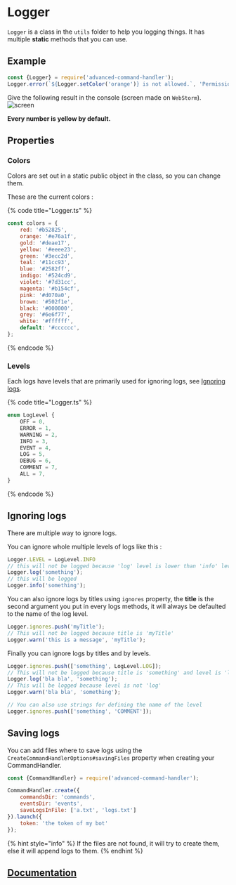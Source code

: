 # Logger

`Logger` is a class in the `utils` folder to help you logging things. It has multiple **static** methods that you can use.

## Example

```javascript
const {Logger} = require('advanced-command-handler');
Logger.error(`${Logger.setColor('orange')} is not allowed.`, 'PermissionError');
```

Give the following result in the console \(screen made on `WebStorm`\).  
 ![screen](https://i.ibb.co/XbvYDH0/image.png)

**Every number is yellow by default.**

## Properties

### Colors

Colors are set out in a static public object in the class, so you can change them.

These are the current colors :

{% code title="Logger.ts" %}
```javascript
const colors = {
    red: '#b52825',
    orange: '#e76a1f',
    gold: '#deae17',
    yellow: '#eeee23',
    green: '#3ecc2d',
    teal: '#11cc93',
    blue: '#2582ff',
    indigo: '#524cd9',
    violet: '#7d31cc',
    magenta: '#b154cf',
    pink: '#d070a0',
    brown: '#502f1e',
    black: '#000000',
    grey: '#6e6f77',
    white: '#ffffff',
    default: '#cccccc',
};
```
{% endcode %}

### Levels

Each logs have levels that are primarily used for ignoring logs, see [Ignoring logs](logger.md#ignoring-logs).

{% code title="Logger.ts" %}
```javascript
enum LogLevel {
	OFF = 0,
	ERROR = 1,
	WARNING = 2,
	INFO = 3,
	EVENT = 4,
	LOG = 5,
	DEBUG = 6,
	COMMENT = 7,
	ALL = 7,
}
```
{% endcode %}

## Ignoring logs

There are multiple way to ignore logs.

You can ignore whole multiple levels of logs like this :

```javascript
Logger.LEVEL = LogLevel.INFO
// this will not be logged because 'log' level is lower than 'info' level.
Logger.log('something');
// this will be logged
Logger.info('something');
```

You can also ignore logs by titles using `ignores` property, the **title** is the second argument you put in every logs methods, it will always be defaulted to the name of the log level.

```javascript
Logger.ignores.push('myTitle');
// This will not be logged because title is 'myTitle'
Logger.warn('this is a message', 'myTitle');
```

Finally you can ignore logs by titles and by levels.

```javascript
Logger.ignores.push(['something', LogLevel.LOG]);
// This will not be logged because title is 'something' and level is 'log'
Logger.log('bla bla', 'something');
// This will be logged because level is not 'log'
Logger.warn('bla bla', 'something');

// You can also use strings for defining the name of the level
Logger.ignores.push(['something', 'COMMENT']);
```

## Saving logs

You can add files where to save logs using the `CreateCommandHandlerOptions#savingFiles` property when creating your CommandHandler.

```javascript
const {CommandHandler} = require('advanced-command-handler');

CommandHandler.create({
    commandsDir: 'commands',
    eventsDir: 'events',
    saveLogsInFile: ['a.txt', 'logs.txt']
}).launch({
    token: 'the token of my bot'
});
```

{% hint style="info" %}
If the files are not found, it will try to create them, else it will append logs to them.
{% endhint %}

## [Documentation](https://advanced-command-handler.github.io/docs/classes/logger.html)

